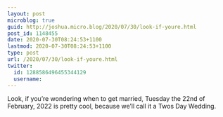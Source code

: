 ```yaml
---
layout: post
microblog: true
guid: http://joshua.micro.blog/2020/07/30/look-if-youre.html
post_id: 1148455
date: 2020-07-30T08:24:53+1100
lastmod: 2020-07-30T08:24:53+1100
type: post
url: /2020/07/30/look-if-youre.html
twitter:
  id: 1288586496455344129
  username: 
---
```

Look, if you’re wondering when to get married, Tuesday the 22nd of February, 2022 is pretty cool, because we’ll call it a Twos Day Wedding.
